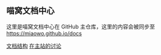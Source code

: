 ## 喵窝文档中心

这里是喵窝文档中心在 GitHub 主仓库，这里的内容会被同步至 https://miaowo.github.io/docs

[文档结构](https://github.com/Katzeilla/miaowo-docs/blob/master/INDEX.md)
[在主站的讨论](https://www.miaowo.org/topic/437/)
